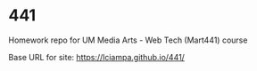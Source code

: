 # 441
Homework repo for UM Media Arts - Web Tech (Mart441) course

Base URL for site:
https://lciampa.github.io/441/
